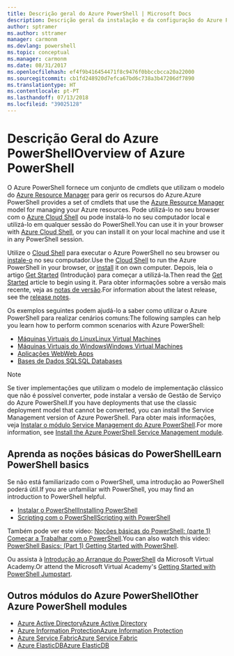```yaml
---
title: Descrição geral do Azure PowerShell | Microsoft Docs
description: Descrição geral da instalação e da configuração do Azure PowerShell.
author: sptramer
ms.author: sttramer
manager: carmonm
ms.devlang: powershell
ms.topic: conceptual
ms.manager: carmonm
ms.date: 08/31/2017
ms.openlocfilehash: ef4f9b416454471f8c9476f0bbccbcca20a22000
ms.sourcegitcommit: cb1fd248920d7efca67bd6c738a3b47206df7890
ms.translationtype: HT
ms.contentlocale: pt-PT
ms.lasthandoff: 07/13/2018
ms.locfileid: "39025128"
---
```

# <a name="overview-of-azure-powershell"></a><span data-ttu-id="db897-103">Descrição Geral do Azure PowerShell</span><span class="sxs-lookup"><span data-stu-id="db897-103">Overview of Azure PowerShell</span></span>

<span data-ttu-id="db897-104">O Azure PowerShell fornece um conjunto de cmdlets que utilizam o modelo do [Azure Resource Manager](/azure/azure-resource-manager/resource-group-overview) para gerir os recursos do Azure.</span><span class="sxs-lookup"><span data-stu-id="db897-104">Azure PowerShell provides a set of cmdlets that use the [Azure Resource Manager](/azure/azure-resource-manager/resource-group-overview) model for managing your Azure resources.</span></span> <span data-ttu-id="db897-105">Pode utilizá-lo no seu browser com o [Azure Cloud Shell](/azure/cloud-shell/overview) ou pode instalá-lo no seu computador local e utilizá-lo em qualquer sessão do PowerShell.</span><span class="sxs-lookup"><span data-stu-id="db897-105">You can use it in your browser with [Azure Cloud Shell](/azure/cloud-shell/overview), or you can install it on your local machine and use it in any PowerShell session.</span></span>

<span data-ttu-id="db897-106">Utilize o [Cloud Shell](/azure/cloud-shell/overview) para executar o Azure PowerShell no seu browser ou [instale-o](install-azurerm-ps.md) no seu computador.</span><span class="sxs-lookup"><span data-stu-id="db897-106">Use the [Cloud Shell](/azure/cloud-shell/overview) to run the Azure PowerShell in your browser, or [install](install-azurerm-ps.md) it on own computer.</span></span> <span data-ttu-id="db897-107">Depois, leia o artigo [Get Started](get-started-azureps.md) (Introdução) para começar a utilizá-la.</span><span class="sxs-lookup"><span data-stu-id="db897-107">Then read the [Get Started](get-started-azureps.md) article to begin using it.</span></span> <span data-ttu-id="db897-108">Para obter informações sobre a versão mais recente, veja as [notas de versão](release-notes-azureps.md).</span><span class="sxs-lookup"><span data-stu-id="db897-108">For information about the latest release, see the [release notes](release-notes-azureps.md).</span></span>

<span data-ttu-id="db897-109">Os exemplos seguintes podem ajudá-lo a saber como utilizar o Azure PowerShell para realizar cenários comuns:</span><span class="sxs-lookup"><span data-stu-id="db897-109">The following samples can help you learn how to perform common scenarios with Azure PowerShell:</span></span>

* [<span data-ttu-id="db897-110">Máquinas Virtuais do Linux</span><span class="sxs-lookup"><span data-stu-id="db897-110">Linux Virtual Machines</span></span>](/azure/virtual-machines/virtual-machines-linux-powershell-samples?toc=/powershell/azure/toc.json)
* [<span data-ttu-id="db897-111">Máquinas Virtuais do Windows</span><span class="sxs-lookup"><span data-stu-id="db897-111">Windows Virtual Machines</span></span>](/azure/virtual-machines/virtual-machines-windows-powershell-samples?toc=/powershell/azure/toc.json)
* [<span data-ttu-id="db897-112">Aplicações Web</span><span class="sxs-lookup"><span data-stu-id="db897-112">Web Apps</span></span>](/azure/app-service-web/app-service-powershell-samples?toc=/powershell/azure/toc.json)
* [<span data-ttu-id="db897-113">Bases de Dados SQL</span><span class="sxs-lookup"><span data-stu-id="db897-113">SQL Databases</span></span>](/azure/sql-database/sql-database-powershell-samples?toc=/powershell/azure/toc.json)

> [!NOTE]
> <span data-ttu-id="db897-114">Se tiver implementações que utilizam o modelo de implementação clássico que não é possível converter, pode instalar a versão de Gestão de Serviço do Azure PowerShell.</span><span class="sxs-lookup"><span data-stu-id="db897-114">If you have deployments that use the classic deployment model that cannot be converted, you can install the Service Management version of Azure PowerShell.</span></span> <span data-ttu-id="db897-115">Para obter mais informações, veja [Instalar o módulo Service Management do Azure PowerShell](/powershell/azure/servicemanagement/install-azure-ps).</span><span class="sxs-lookup"><span data-stu-id="db897-115">For more information, see [Install the Azure PowerShell Service Management module](/powershell/azure/servicemanagement/install-azure-ps).</span></span>

## <a name="learn-powershell-basics"></a><span data-ttu-id="db897-116">Aprenda as noções básicas do PowerShell</span><span class="sxs-lookup"><span data-stu-id="db897-116">Learn PowerShell basics</span></span>

<span data-ttu-id="db897-117">Se não está familiarizado com o PowerShell, uma introdução ao PowerShell poderá útil.</span><span class="sxs-lookup"><span data-stu-id="db897-117">If you are unfamiliar with PowerShell, you may find an introduction to PowerShell helpful.</span></span>

* [<span data-ttu-id="db897-118">Instalar o PowerShell</span><span class="sxs-lookup"><span data-stu-id="db897-118">Installing PowerShell</span></span>](/powershell/scripting/installing-windows-powershell)
* [<span data-ttu-id="db897-119">Scripting com o PowerShell</span><span class="sxs-lookup"><span data-stu-id="db897-119">Scripting with PowerShell</span></span>](/powershell/scripting/scripting-with-windows-powershell)

<span data-ttu-id="db897-120">Também pode ver este vídeo: [Noções básicas do PowerShell: (parte 1) Começar a Trabalhar com o PowerShell](https://channel9.msdn.com/Blogs/Taste-of-Premier/PowerShellBasicsPart1).</span><span class="sxs-lookup"><span data-stu-id="db897-120">You can also watch this video: [PowerShell Basics: (Part 1) Getting Started with PowerShell](https://channel9.msdn.com/Blogs/Taste-of-Premier/PowerShellBasicsPart1).</span></span>

<span data-ttu-id="db897-121">Ou assista à [Introdução ao Arranque do PowerShell](https://mva.microsoft.com/liveevents/powershell-jumpstart) da Microsoft Virtual Academy.</span><span class="sxs-lookup"><span data-stu-id="db897-121">Or attend the Microsoft Virtual Academy's [Getting Started with PowerShell Jumpstart](https://mva.microsoft.com/liveevents/powershell-jumpstart).</span></span>

## <a name="other-azure-powershell-modules"></a><span data-ttu-id="db897-122">Outros módulos do Azure PowerShell</span><span class="sxs-lookup"><span data-stu-id="db897-122">Other Azure PowerShell modules</span></span>

* [<span data-ttu-id="db897-123">Azure Active Directory</span><span class="sxs-lookup"><span data-stu-id="db897-123">Azure Active Directory</span></span>](/powershell/azure/active-directory/)
* [<span data-ttu-id="db897-124">Azure Information Protection</span><span class="sxs-lookup"><span data-stu-id="db897-124">Azure Information Protection</span></span>](/powershell/azure/aip/)
* [<span data-ttu-id="db897-125">Azure Service Fabric</span><span class="sxs-lookup"><span data-stu-id="db897-125">Azure Service Fabric</span></span>](/powershell/azure/service-fabric/)
* [<span data-ttu-id="db897-126">Azure ElasticDB</span><span class="sxs-lookup"><span data-stu-id="db897-126">Azure ElasticDB</span></span>](/powershell/azure/elasticdbjobs/)